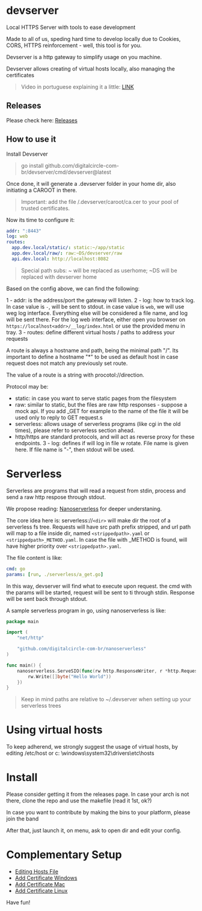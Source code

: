 # devserver

Local HTTPS Server with tools to ease development

Made to all of us, speding hard time to develop locally due to Cookies, CORS, HTTPS reinforcement - well, this tool is
for you.

Devserver is a http gateway to simplify usage on you machine.

Devserver allows creating of virtual hosts locally, also managing the certificates

> Video in portuguese explaining it a little: [LINK](https://drive.google.com/file/d/1mxtEHXyhn09WPiYBrEyavhpsABXgR2WW/view?usp=sharing)
## Releases

Please check here: [Releases](https://github.com/digitalcircle-com-br/devserver/releases)

## How to use it

Install Devserver

> go install github.com/digitalcircle-com-br/devserver/cmd/devserver@latest

Once done, it will generate a .devserver folder in your home dir, also initiating a CAROOT in there.

> Important: add the file <HOME>/.devserver/caroot/ca.cer to your pool of trusted certificates.

Now its time to configure it:

```yaml
addr: ":8443"
log: web
routes:
  app.dev.local/static/: static:~/app/static
  app.dev.local/raw/: raw:~DS/devserver/raw
  api.dev.local: http://localhost:8082
```

> Special path subs: ~ will be replaced as userhome; ~DS will be replaced with devserver home

Based on the config above, we can find the following:

1 - addr: is the address/port the gateway will listen.
2 - log: how to track log. In case value is `-`, will be sent to stdout. in case value is `web`, we will use weg log interface. Everything else will be considered a file name, and log will be sent there. For the log web interface, either open you browser on `https://localhost<addr>/__log/index.html` or use the provided menu in tray.
3 - routes: define different virtual hosts / paths to address your requests

A route is always a hostname and path, being the minimal path "/". Its important to define a hostname "*" to be used as
default host in case request does not match any previously set route.

The value of a route is a string with procotol://direction.

Protocol may be:

- static: in case you want to serve static pages from the filesystem
- raw: similar to static, but the files are raw http responses - suppose a mock api. If you add _GET for example to the
  name of the file it will be used only to reply to GET request.s
- serverless: allows usage of serverless programs (like cgi in the old times), please refer to serverless section ahead.
- http/https are standard protocols, and will act as reverse proxy for these endpoints. 3 - log: defines if will log in
  file w rotate. File name is given here. If file name is  "-", then stdout will be used.


# Serverless

Serverless are programs that will read a request from stdin, process and send a raw http respose through stdout.

We propose reading: [Nanoserverless](https://github.com/digitalcircle-com-br/nanoserverless) for deeper understaning.

The core idea here is: serverless://`<dir>` will make dir the root of a serverless fs tree. Requests will have src path prefix stripped, and url path will map to a file inside dir, named `<strippedpath>.yaml` or `<strippedpath>_METHOD.yaml`.
In case the file with _METHOD is found, will have higher priority over `<strippedpath>.yaml`.

The file content is like:

```yaml
cmd: go
params: [run, ./serverless/a_get.go]
```
In this way, devserver will find what to execute upon request. the cmd with the params will be started, request will be sent to ti through stdin. Response will be sent back through stdout.

A sample serverless program in go, using nanoserverless is like:

```go
package main

import (
	"net/http"

	"github.com/digitalcircle-com-br/nanoserverless"
)

func main() {
	nanoserverless.ServeSIO(func(rw http.ResponseWriter, r *http.Request) {
		rw.Write([]byte("Hello World"))
	})
}
```
> Keep in mind paths are relative to ~/.devserver when setting up your serverless trees
# Using virtual hosts

To keep adherend, we strongly suggest the usage of virtual hosts, by editing /etc/host or c:
\windows\system32\drivers\etc\hosts

# Install

Please consider getting it from the releases page. In case your arch is not there, clone the repo and use the makefile (read it 1st, ok?)

In case you want to contribute by making the bins to your platform, please join the band

After that, just launch it, on menu, ask to open dir and edit your config.

# Complementary Setup
 - [Editing Hosts File](https://linuxize.com/post/how-to-edit-your-hosts-file/)
 - [Add Certificate Windows](https://support.securly.com/hc/en-us/articles/360026808753-How-do-I-manually-install-the-Securly-SSL-certificate-on-Windows)
 - [Add Certificate Mac](https://support.securly.com/hc/en-us/articles/206058318-How-to-install-the-Securly-SSL-certificate-on-Mac-OSX-)
 - [Add Certificate Linux](https://askubuntu.com/questions/645818/how-to-install-certificates-for-command-line)

Have fun!